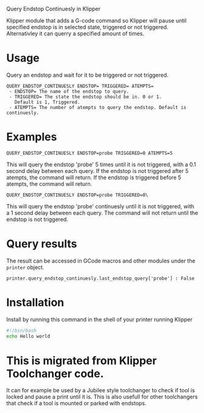 
Query Endstop Continuesly in Klipper

Klipper module that adds a G-code command so Klipper will pause until 
specified endstop is in selected state, triggered or not triggered.
Alternativley it can querry a specified amount of times.

# Usage

Query an endstop and wait for it to be triggered or not triggered.

```text
QUERY_ENDSTOP_CONTINUESLY ENDSTOP= TRIGGERED= ATEMPTS=
 - ENDSTOP= The name of the endstop to query.
 - TRIGGERED= The state the endstop should be in. 0 or 1.
   Default is 1, Triggered.
 - ATEMPTS= The number of atempts to query the endstop. Default is continuesly.
```

# Examples

```text
QUERY_ENDSTOP_CONTINUESLY ENDSTOP=probe TRIGGERED=0 ATEMPTS=5
```
This will query the endstop 'probe' 5 times until it is not triggered, with a 
0.1 second delay between each query. If the endstop is not triggered after 5 
atempts, the command will return. If the endstop is triggered before 5 
atempts, the command will return.
```text
QUERY_ENDSTOP_CONTINUESLY ENDSTOP=probe TRIGGERED=0\
```
This will query the endstop 'probe' continuesly until it is not triggered, 
with a 1 second delay between each query. The command will not return until the
 endstop is not triggered.

# Query results

The result can be accessed in GCode macros and other modules under the 
`printer` object.
```text
printer.query_endstop_continuesly.last_endstop_query['probe'] : False
```

# Installation

Install by running this command in the shell of your printer running Klipper
```bash
#!/bin/bash
echo Hello world
```


# This is migrated from Klipper Toolchanger code.

It can for example be used by a Jubilee style toolchanger to check if tool is 
locked and pause a print until it is.
This is also usefull for other toolchangers that check if a tool is mounted or 
parked with endstops.